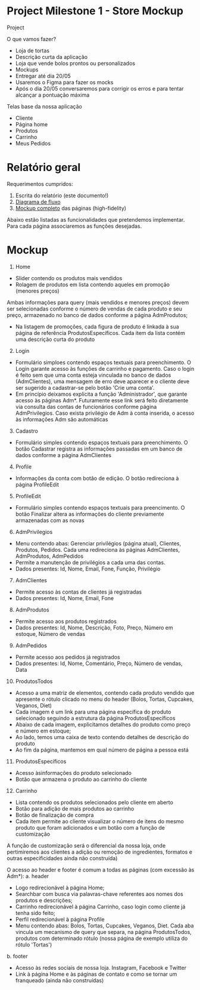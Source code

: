 # Project Milestone 1 - Store Mockup

Project

O que vamos fazer?
* Loja de tortas
* Descrição curta da aplicação
* Loja que vende bolos prontos ou personalizados
* Mockups
* Entregar até dia 20/05
* Usaremos o Figma para fazer os mocks
* Após o dia 20/05 conversaremos para corrigir os erros e para tentar alcançar a pontuação máxima

Telas base da nossa aplicação
* Cliente
* Página home
* Produtos
* Carrinho
* Meus Pedidos

# Relatório geral

Requerimentos cumpridos:
1. Escrita do relatório (este documento!)
2. [Diagrama de fluxo](https://github.com/jorgesalhani/StoreWebProject/blob/main/Milestone01/Fluxo_Pags.jpg)
3. [Mockup completo](https://github.com/jorgesalhani/StoreWebProject/blob/main/Milestone01/MockUp.pdf) das páginas (high-fidelity)

Abaixo estão listadas as funcionalidades que pretendemos implementar. Para cada página associaremos as funções desejadas.
# Mockup

1. Home
- Slider contendo os produtos mais vendidos
- Rolagem de produtos em lista contendo aqueles em promoção (menores preços)

Ambas informações para query (mais vendidos e menores preços) devem ser selecionadas conforme o número de vendas de cada produto e seu preço, armazenado no banco de dados conforme a página AdmProdutos;

- Na listagem de promoções, cada figura de produto é linkada à sua página de referência ProdutosEspecíficos. Cada item da lista contém uma descrição curta do produto

2. Login
- Formulário simploes contendo espaços textuais para preenchimento. O Login garante acesso às funções de carrinho e pagamento. Caso o login é feito sem que uma conta esteja vinculada no banco de dados (AdmClientes), uma mensagem de erro deve aparecer e o cliente deve ser sugerido a cadastrar-se pelo botão 'Crie uma conta'.
- Em princípio deixamos explícita a função 'Administrador', que garante acesso às páginas Adm*. Futuramente esse link será feito diretamente via consulta das contas de funcionários conforme página AdmPrivilegios. Caso exista privilégio de Adm à conta inserida, o acesso às informações Adm são automáticas

3. Cadastro
- Formulário simples contendo espaços textuais para preenchimento. O botão Cadastrar registra as informações passadas em um banco de dados conforme a página AdmClientes

4. Profile
- Informações da conta com botão de edição. O botão redireciona à página ProfileEdit

5. ProfileEdit
- Formulário simples contendo espaços textuais para preencimento. O botão Finalizar altera as informações do cliente previamente armazenadas com as novas

6. AdmPrivilegios
- Menu contendo abas: Gerenciar privilégios (página atual), Clientes, Produtos, Pedidos. Cada uma redireciona às páginas AdmClientes, AdmProdutos, AdmPedidos
- Permite a manutenção de privilégios a cada uma das contas.
- Dados presentes: Id, Nome, Email, Fone, Função, Privilégio

7. AdmClientes
- Permite acesso às contas de clientes já registradas
- Dados presentes: Id, Nome, Email, Fone

8. AdmProdutos
- Permite acesso aos produtos registrados
- Dados presentes: Id, Nome, Descrição, Foto, Preço, Número em estoque, Número de vendas

9. AdmPedidos
- Permite acesso aos pedidos já registrados
- Dados presentes: Id, Nome, Comentário, Preço, Número de vendas, Data

10. ProdutosTodos
- Acesso a uma matriz de elementos, contendo cada produto vendido que apresente o rótulo clicado no menu do header (Bolos, Tortas, Cupcakes, Veganos, Diet)
- Cada imagem é um link para uma página específica do produto selecionado seguindo a estrutura da página ProdutosEspecíficos
- Abaixo de cada imagem, explicitamos detalhes do produto como preço e número em estoque;
- Ao lado, temos uma caixa de texto contendo detalhes de descrição do produto
- Ao fim da página, mantemos em qual número de página a pessoa está

11. ProdutosEspecificos
- Acesso àsinformações do produto selecionado
- Botão que armazena o produto ao carrinho do cliente

12. Carrinho
- Lista contendo os produtos selecionados pelo cliente em aberto
- Botão para adição de mais produtos ao carrinho
- Botão de finalização de compra
- Cada item permite ao cliente visualizar o número de itens do mesmo produto que foram adicionados e um botão com a função de customização

A função de customização será o diferencial da nossa loja, onde pertimiremos aos clientes a adição ou remoção de ingredientes, formatos e outras especificidades ainda não construída)

O acesso ao header e footer é comum a todas as páginas (com excessão às Adm*):
a. header
- Logo redirecionável à página Home;
- Searchbar com busca via palavras-chave referentes aos nomes dos produtos e descrições;
- Carrinho redirecionável à página Carrinho, caso login como cliente já tenha sido feito;
- Perfil redirecionável à página Profile
- Menu contendo abas: Bolos, Tortas, Cupcakes, Veganos, Diet. Cada aba vincula um mecanismo de query que separa, na página ProdutosTodos, produtos com determinado rótulo (nossa página de exemplo utiliza do rótulo 'Tortas')

b. footer
- Acesso às redes sociais de nossa loja. Instagram, Facebook e Twitter
- Link à página Home e às páginas de contato e como se tornar um franqueado (ainda não construídas)

